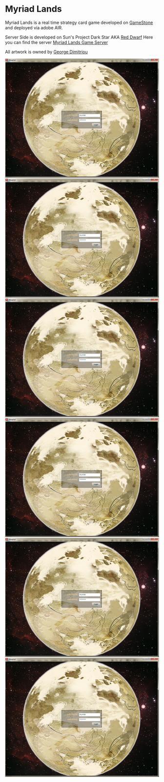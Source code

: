 # Myriad Lands

Myriad Lands is a real time strategy card game developed on [GameStone](https://github.com/gkravas/Gamestone) and deployed via adobe AIR.

Server Side is developed on Sun's Project Dark Star AKA [Red Dwarf](https://github.com/dworkin/reddwarf)
Here you can find the server [Myriad Lands Game Server](https://github.com/dworkin/MyriadLandsGameServer)

All artwork is owned by [George Dimitriou](http://www.dimitriou-art.com/)

![Screen 1](/screenshots/1.jpg?raw=true "Screen 1")
![Screen 2](/screenshots/1.jpg?raw=true "Screen 2")
![Screen 3](/screenshots/1.jpg?raw=true "Screen 3")
![Screen 4](/screenshots/1.jpg?raw=true "Screen 4")
![Screen 5](/screenshots/1.jpg?raw=true "Screen 5")
![Screen 6](/screenshots/1.jpg?raw=true "Screen 6")

